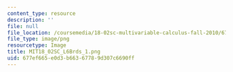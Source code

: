 ```yaml
---
content_type: resource
description: ''
file: null
file_location: /coursemedia/18-02sc-multivariable-calculus-fall-2010/677ef665e0d3b66367789d307c6690ff_MIT18_02SC_L6Brds_1.png
file_type: image/png
resourcetype: Image
title: MIT18_02SC_L6Brds_1.png
uid: 677ef665-e0d3-b663-6778-9d307c6690ff
---
```

